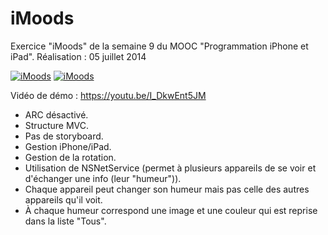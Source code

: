 # iMoods
Exercice "iMoods" de la semaine 9 du MOOC "Programmation iPhone et iPad". Réalisation : 05 juillet 2014

[![iMoods](http://www.tibimac.com/uploads_forums/github/iMoods-NoMood.png)](https://youtu.be/I_DkwEnt5JM "iMoods")
[![iMoods](http://www.tibimac.com/uploads_forums/github/iMoods-mood.png)](https://youtu.be/I_DkwEnt5JM "iMoods")

Vidéo de démo : https://youtu.be/I_DkwEnt5JM

- ARC désactivé.
- Structure MVC.
- Pas de storyboard.
- Gestion iPhone/iPad.
- Gestion de la rotation.
- Utilisation de NSNetService (permet à plusieurs appareils de se voir et d'échanger une info (leur "humeur")).
- Chaque appareil peut changer son humeur mais pas celle des autres appareils qu'il voit.
- À chaque humeur correspond une image et une couleur qui est reprise dans la liste "Tous".
